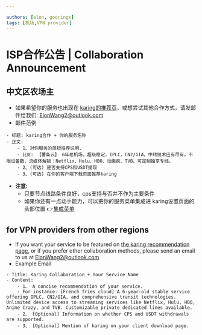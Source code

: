 ```yaml
---

authors: [elon, gooringx]
tags: [机场,VPN provider]
---
```

# ISP合作公告 | Collaboration Announcement

## 中文区农场主
- 如果希望你的服务也出现在 [karing的推荐页](https://1.x31415926.top/cn.html)，或想尝试其他合作方式，请发邮件给我们: ElonWang2@outlook.com
- 邮件范例
```
- 标题: karing合作 + 你的服务名称
- 正文:
    - 1、对你服务的简短推荐说明.
    - 比如: 【薯条云】 6年老机场，超级稳定，IPLC，CN2/GIA，中转技术应有尽有。不限设备数，流媒体解锁：Netflix、Hulu、HBO、动画疯、TVB。可定制独享专线。
    - 2、(可选) 是否支持CPS和USDT提现
    - 3、(可选) 在你的客户端下载页面推荐karing
```
- **注意:**
  - 只要节点线路条件良好，cps支持与否并不作为主要条件
  - 如果你还有一点动手能力，可以把你的服务菜单集成进 karing设置页面的头部位置 👉[集成菜单](/cooperation/xxpanel)

## for VPN providers from other regions
- If you want your service to be featured on [the karing recommendation page](https://1.x31415926.top/en.html), or if you prefer other collaboration methods, please send an email to us at ElonWang2@outlook.com
- Example Email
```
- Title: Karing Collaboration + Your Service Name
- Content:
    - 1、 A concise recommendation of your service.
    - For instance: [French fries cloud] A 6-year-old stable service offering IPLC, CN2/GIA, and comprehensive transit technologies. Unlimited device access to streaming services like Netflix, Hulu, HBO, Anime Crazy, and TVB. Customizable private dedicated lines available.
    - 2、 [Optional] Information on whether CPS and USDT withdrawals are supported.
    - 3、 [Optional] Mention of karing on your client download page.
```


